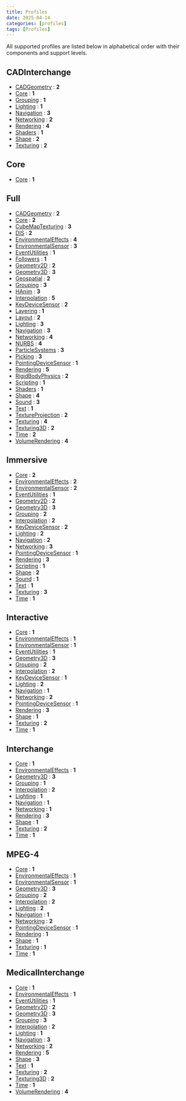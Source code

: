 ```yaml
---
title: Profiles
date: 2025-04-14
categories: [profiles]
tags: [Profiles]
---
```

All supported profiles are listed below in alphabetical order with their components and support levels.

<!-- PROFILES BEGIN -->

## CADInterchange

- [CADGeometry](/x_ite/components/overview/#cadgeometry) : **2**
- [Core](/x_ite/components/overview/#core) : **1**
- [Grouping](/x_ite/components/overview/#grouping) : **1**
- [Lighting](/x_ite/components/overview/#lighting) : **1**
- [Navigation](/x_ite/components/overview/#navigation) : **3**
- [Networking](/x_ite/components/overview/#networking) : **2**
- [Rendering](/x_ite/components/overview/#rendering) : **4**
- [Shaders](/x_ite/components/overview/#shaders) : **1**
- [Shape](/x_ite/components/overview/#shape) : **2**
- [Texturing](/x_ite/components/overview/#texturing) : **2**

## Core

- [Core](/x_ite/components/overview/#core) : **1**

## Full

- [CADGeometry](/x_ite/components/overview/#cadgeometry) : **2**
- [Core](/x_ite/components/overview/#core) : **2**
- [CubeMapTexturing](/x_ite/components/overview/#cubemaptexturing) : **3**
- [DIS](/x_ite/components/overview/#dis) : **2**
- [EnvironmentalEffects](/x_ite/components/overview/#environmentaleffects) : **4**
- [EnvironmentalSensor](/x_ite/components/overview/#environmentalsensor) : **3**
- [EventUtilities](/x_ite/components/overview/#eventutilities) : **1**
- [Followers](/x_ite/components/overview/#followers) : **1**
- [Geometry2D](/x_ite/components/overview/#geometry2d) : **2**
- [Geometry3D](/x_ite/components/overview/#geometry3d) : **3**
- [Geospatial](/x_ite/components/overview/#geospatial) : **2**
- [Grouping](/x_ite/components/overview/#grouping) : **3**
- [HAnim](/x_ite/components/overview/#hanim) : **3**
- [Interpolation](/x_ite/components/overview/#interpolation) : **5**
- [KeyDeviceSensor](/x_ite/components/overview/#keydevicesensor) : **2**
- [Layering](/x_ite/components/overview/#layering) : **1**
- [Layout](/x_ite/components/overview/#layout) : **2**
- [Lighting](/x_ite/components/overview/#lighting) : **3**
- [Navigation](/x_ite/components/overview/#navigation) : **3**
- [Networking](/x_ite/components/overview/#networking) : **4**
- [NURBS](/x_ite/components/overview/#nurbs) : **4**
- [ParticleSystems](/x_ite/components/overview/#particlesystems) : **3**
- [Picking](/x_ite/components/overview/#picking) : **3**
- [PointingDeviceSensor](/x_ite/components/overview/#pointingdevicesensor) : **1**
- [Rendering](/x_ite/components/overview/#rendering) : **5**
- [RigidBodyPhysics](/x_ite/components/overview/#rigidbodyphysics) : **2**
- [Scripting](/x_ite/components/overview/#scripting) : **1**
- [Shaders](/x_ite/components/overview/#shaders) : **1**
- [Shape](/x_ite/components/overview/#shape) : **4**
- [Sound](/x_ite/components/overview/#sound) : **3**
- [Text](/x_ite/components/overview/#text) : **1**
- [TextureProjection](/x_ite/components/overview/#textureprojection) : **2**
- [Texturing](/x_ite/components/overview/#texturing) : **4**
- [Texturing3D](/x_ite/components/overview/#texturing3d) : **2**
- [Time](/x_ite/components/overview/#time) : **2**
- [VolumeRendering](/x_ite/components/overview/#volumerendering) : **4**

## Immersive

- [Core](/x_ite/components/overview/#core) : **2**
- [EnvironmentalEffects](/x_ite/components/overview/#environmentaleffects) : **2**
- [EnvironmentalSensor](/x_ite/components/overview/#environmentalsensor) : **2**
- [EventUtilities](/x_ite/components/overview/#eventutilities) : **1**
- [Geometry2D](/x_ite/components/overview/#geometry2d) : **2**
- [Geometry3D](/x_ite/components/overview/#geometry3d) : **3**
- [Grouping](/x_ite/components/overview/#grouping) : **2**
- [Interpolation](/x_ite/components/overview/#interpolation) : **2**
- [KeyDeviceSensor](/x_ite/components/overview/#keydevicesensor) : **2**
- [Lighting](/x_ite/components/overview/#lighting) : **2**
- [Navigation](/x_ite/components/overview/#navigation) : **2**
- [Networking](/x_ite/components/overview/#networking) : **3**
- [PointingDeviceSensor](/x_ite/components/overview/#pointingdevicesensor) : **1**
- [Rendering](/x_ite/components/overview/#rendering) : **3**
- [Scripting](/x_ite/components/overview/#scripting) : **1**
- [Shape](/x_ite/components/overview/#shape) : **2**
- [Sound](/x_ite/components/overview/#sound) : **1**
- [Text](/x_ite/components/overview/#text) : **1**
- [Texturing](/x_ite/components/overview/#texturing) : **3**
- [Time](/x_ite/components/overview/#time) : **1**

## Interactive

- [Core](/x_ite/components/overview/#core) : **1**
- [EnvironmentalEffects](/x_ite/components/overview/#environmentaleffects) : **1**
- [EnvironmentalSensor](/x_ite/components/overview/#environmentalsensor) : **1**
- [EventUtilities](/x_ite/components/overview/#eventutilities) : **1**
- [Geometry3D](/x_ite/components/overview/#geometry3d) : **3**
- [Grouping](/x_ite/components/overview/#grouping) : **2**
- [Interpolation](/x_ite/components/overview/#interpolation) : **2**
- [KeyDeviceSensor](/x_ite/components/overview/#keydevicesensor) : **1**
- [Lighting](/x_ite/components/overview/#lighting) : **2**
- [Navigation](/x_ite/components/overview/#navigation) : **1**
- [Networking](/x_ite/components/overview/#networking) : **2**
- [PointingDeviceSensor](/x_ite/components/overview/#pointingdevicesensor) : **1**
- [Rendering](/x_ite/components/overview/#rendering) : **3**
- [Shape](/x_ite/components/overview/#shape) : **1**
- [Texturing](/x_ite/components/overview/#texturing) : **2**
- [Time](/x_ite/components/overview/#time) : **1**

## Interchange

- [Core](/x_ite/components/overview/#core) : **1**
- [EnvironmentalEffects](/x_ite/components/overview/#environmentaleffects) : **1**
- [Geometry3D](/x_ite/components/overview/#geometry3d) : **3**
- [Grouping](/x_ite/components/overview/#grouping) : **1**
- [Interpolation](/x_ite/components/overview/#interpolation) : **2**
- [Lighting](/x_ite/components/overview/#lighting) : **1**
- [Navigation](/x_ite/components/overview/#navigation) : **1**
- [Networking](/x_ite/components/overview/#networking) : **1**
- [Rendering](/x_ite/components/overview/#rendering) : **3**
- [Shape](/x_ite/components/overview/#shape) : **1**
- [Texturing](/x_ite/components/overview/#texturing) : **2**
- [Time](/x_ite/components/overview/#time) : **1**

## MPEG-4

- [Core](/x_ite/components/overview/#core) : **1**
- [EnvironmentalEffects](/x_ite/components/overview/#environmentaleffects) : **1**
- [EnvironmentalSensor](/x_ite/components/overview/#environmentalsensor) : **1**
- [Geometry3D](/x_ite/components/overview/#geometry3d) : **3**
- [Grouping](/x_ite/components/overview/#grouping) : **2**
- [Interpolation](/x_ite/components/overview/#interpolation) : **2**
- [Lighting](/x_ite/components/overview/#lighting) : **2**
- [Navigation](/x_ite/components/overview/#navigation) : **1**
- [Networking](/x_ite/components/overview/#networking) : **2**
- [PointingDeviceSensor](/x_ite/components/overview/#pointingdevicesensor) : **1**
- [Rendering](/x_ite/components/overview/#rendering) : **1**
- [Shape](/x_ite/components/overview/#shape) : **1**
- [Texturing](/x_ite/components/overview/#texturing) : **1**
- [Time](/x_ite/components/overview/#time) : **1**

## MedicalInterchange

- [Core](/x_ite/components/overview/#core) : **1**
- [EnvironmentalEffects](/x_ite/components/overview/#environmentaleffects) : **1**
- [EventUtilities](/x_ite/components/overview/#eventutilities) : **1**
- [Geometry2D](/x_ite/components/overview/#geometry2d) : **2**
- [Geometry3D](/x_ite/components/overview/#geometry3d) : **3**
- [Grouping](/x_ite/components/overview/#grouping) : **3**
- [Interpolation](/x_ite/components/overview/#interpolation) : **2**
- [Lighting](/x_ite/components/overview/#lighting) : **1**
- [Navigation](/x_ite/components/overview/#navigation) : **3**
- [Networking](/x_ite/components/overview/#networking) : **2**
- [Rendering](/x_ite/components/overview/#rendering) : **5**
- [Shape](/x_ite/components/overview/#shape) : **3**
- [Text](/x_ite/components/overview/#text) : **1**
- [Texturing](/x_ite/components/overview/#texturing) : **2**
- [Texturing3D](/x_ite/components/overview/#texturing3d) : **2**
- [Time](/x_ite/components/overview/#time) : **1**
- [VolumeRendering](/x_ite/components/overview/#volumerendering) : **4**

<!-- PROFILES END -->
